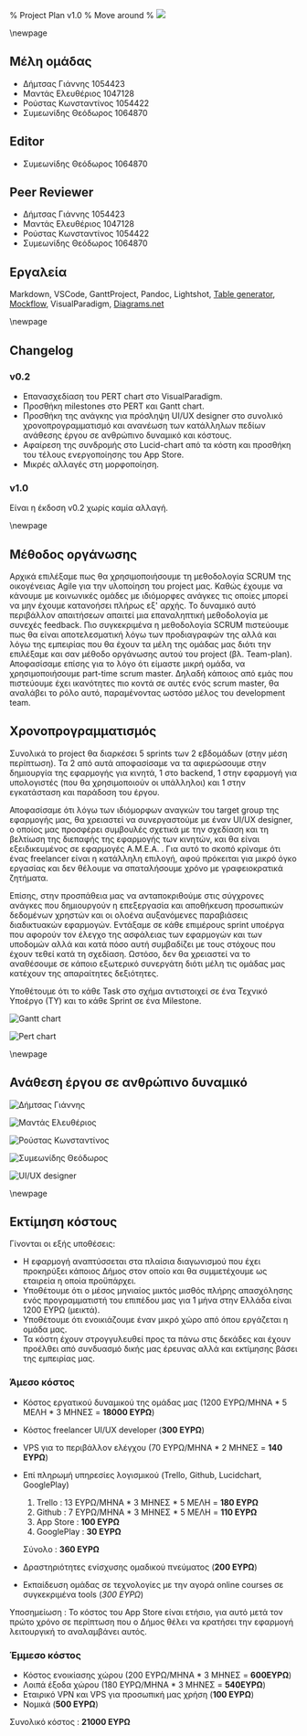% Project Plan v1.0
% Move around
% ![](images/Logo.jpg)

\newpage

## Μέλη ομάδας
* Δήμτσας Γιάννης 1054423
* Μαντάς Ελευθέριος 1047128
* Ρούστας Κωνσταντίνος 1054422
* Συμεωνίδης Θεόδωρος 1064870

## Editor
* Συμεωνίδης Θεόδωρος 1064870

## Peer Reviewer
* Δήμτσας Γιάννης 1054423
* Μαντάς Ελευθέριος 1047128
* Ρούστας Κωνσταντίνος 1054422
* Συμεωνίδης Θεόδωρος 1064870

## Εργαλεία
Markdown, VSCode, GanttProject, Pandoc, Lightshot, [Table generator](https://www.tablesgenerator.com/), [Mockflow](https://www.mockflow.com/), VisualParadigm, [Diagrams.net](https://app.diagrams.net/)

\newpage

## Changelog
### v0.2
* Επανασχεδίαση του PERT chart στο VisualParadigm.
* Προσθήκη milestones στο PERT και Gantt chart.
* Προσθήκη της ανάγκης για πρόσληψη UI/UX designer στο συνολικό χρονοπρογραμματισμό και ανανέωση των κατάλληλων πεδίων ανάθεσης έργου σε ανθρώπινο δυναμικό και κόστους.
* Αφαίρεση της συνδρομής στο Lucid-chart από τα κόστη και προσθήκη του τέλους ενεργοποίησης του App Store.
* Μικρές αλλαγές στη μορφοποίηση.

### v1.0
Eίναι η έκδοση v0.2 χωρίς καμία αλλαγή.

\newpage

## Μέθοδος οργάνωσης
Αρχικά επιλέξαμε πως θα χρησιμοποιήσουμε τη μεθοδολογία SCRUM της οικογένειας Agile για την υλοποίηση του project μας. Καθώς έχουμε να κάνουμε με κοινωνικές ομάδες με ιδιόμορφες ανάγκες τις οποίες μπορεί να μην έχουμε κατανοήσει πλήρως εξ' αρχής. Το δυναμικό αυτό περιβάλλον απαιτήσεων απαιτεί μια επαναληπτική μεθοδολογία με συνεχές feedback. Πιο συγκεκριμένα η μεθοδολογία SCRUM πιστεύουμε πως θα είναι αποτελεσματική λόγω των προδιαγραφών της αλλά και λόγω της εμπειρίας που θα έχουν τα μέλη της ομάδας μας διότι την επιλέξαμε και σαν μέθοδο οργάνωσης αυτού του project (βλ. Team-plan).
Αποφασίσαμε επίσης για το λόγο ότι είμαστε μικρή ομάδα, να χρησιμοποιήσουμε part-time scrum master. Δηλαδή κάποιος από εμάς που πιστεύουμε έχει ικανότητες πιο κοντά σε αυτές ενός scrum master, θα αναλάβει το ρόλο αυτό, παραμένοντας ωστόσο μέλος του development team.

## Χρονοπρογραμματισμός
Συνολικά το project θα διαρκέσει 5 sprints των 2 εβδομάδων (στην μέση περίπτωση). Τα 2 από αυτά αποφασίσαμε να τα αφιερώσουμε στην δημιουργία της εφαρμογής για κινητά, 1 στο backend, 1 στην εφαρμογή για υπολογιστές (που θα χρησιμοποιούν οι υπάλληλοι) και 1 στην εγκατάσταση και παράδοση του έργου.

Αποφασίσαμε ότι λόγω των ιδιόμορφων αναγκών του target group της εφαρμογής μας, θα χρειαστεί να συνεργαστούμε με έναν UI/UX designer, ο οποίος μας προσφέρει συμβουλές σχετικά με την σχεδίαση και τη βελτίωση της διεπαφής της εφαρμογής των κινητών, και θα είναι εξειδικευμένος σε εφαρμογές Α.Μ.Ε.Α. . Για αυτό το σκοπό κρίναμε ότι ένας freelancer είναι η κατάλληλη επιλογή, αφού πρόκειται για μικρό όγκο εργασίας και δεν θέλουμε να σπαταλήσουμε χρόνο με γραφειοκρατικά ζητήματα.

Επίσης, στην προσπάθεια μας να ανταποκριθούμε στις σύγχρονες ανάγκες που δημιουργούν η επεξεργασία και αποθήκευση προσωπικών δεδομένων χρηστών και οι ολοένα αυξανόμενες παραβιάσεις διαδικτυακών εφαρμογών. Εντάξαμε σε κάθε επιμέρους sprint υποέργα που αφορούν τον έλεγχο της ασφάλειας των εφαρμογών και των υποδομών αλλά και κατά πόσο αυτή συμβαδίζει με τους στόχους που έχουν τεθεί κατά τη σχεδίαση. Ωστόσο, δεν θα χρειαστεί να το αναθέσουμε σε κάποιο εξωτερικό συνεργάτη διότι μέλη τις ομάδας μας κατέχουν της απαραίτητες δεξιότητες.

Υποθέτουμε ότι το κάθε Task στο σχήμα αντιστοιχεί σε ένα Τεχνικό Υποέργο (ΤΥ) και το κάθε Sprint σε ένα Milestone. 

![Gantt chart](images/Project-plan-Gantt-chart.png)

![Pert chart](images/Project-plan-Pert-chart.png)

\newpage

## Ανάθεση έργου σε ανθρώπινο δυναμικό
![Δήμτσας Γιάννης](images/Project-plan-dimtsas.png)

![Μαντάς Ελευθέριος](images/Project-plan-mantas.png)

![Ρούστας Κωνσταντίνος](images/Project-plan-roustas.png)

![Συμεωνίδης Θεόδωρος](images/Project-plan-symeonidis.png)

![UI/UX designer](images/Project-plan-ui-designer.png)

\newpage

## Εκτίμηση κόστους
Γίνονται οι εξής υποθέσεις:

* Η εφαρμογή αναπτύσσεται στα πλαίσια διαγωνισμού που έχει προκηρύξει κάποιος Δήμος στον οποίο και θα συμμετέχουμε ως εταιρεία η οποία προϋπάρχει.
* Υποθέτουμε ότι ο μέσος μηνιαίος μικτός μισθός πλήρης απασχόλησης ενός προγραμματιστή του επιπέδου μας για 1 μήνα στην Ελλάδα είναι 1200 ΕΥΡΩ (μεικτά).
* Υποθέτουμε ότι ενοικιάζουμε έναν μικρό χώρο από όπου εργάζεται η ομάδα μας.
* Τα κόστη έχουν στρογγυλευθεί προς τα πάνω στις δεκάδες και έχουν προέλθει από συνδυασμό δικής μας έρευνας αλλά και εκτίμησης βάσει της εμπειρίας μας.

### Άμεσο κόστος
* Κόστος εργατικού δυναμικού της ομάδας μας (1200 ΕΥΡΩ/ΜΗΝΑ * 5 ΜΕΛΗ * 3 ΜΗΝΕΣ = **18000 ΕΥΡΩ**)
* Κόστος freelancer UI/UX developer (**300 ΕΥΡΩ**)
* VPS για το περιβάλλον ελέγχου (70 ΕΥΡΩ/ΜΗΝΑ * 2 ΜΗΝΕΣ = **140 ΕΥΡΩ**)
* Επί πληρωμή υπηρεσίες λογισμικού (Trello, Github, Lucidchart, GooglePlay)
    1. Trello : 13 ΕΥΡΩ/ΜΗΝΑ * 3 ΜΗΝΕΣ * 5 ΜΕΛΗ = **180 ΕΥΡΩ**
    2. Github : 7 ΕΥΡΩ/ΜΗΝΑ * 3 ΜΗΝΕΣ * 5 ΜΕΛΗ = **110 ΕΥΡΩ**
    3. App Store : **100 ΕΥΡΩ**
    4. GooglePlay : **30 ΕΥΡΩ**

    Σύνολο : **360 ΕΥΡΩ**
* Δραστηριότητες ενίσχυσης ομαδικού πνεύματος (**200 ΕΥΡΩ**)
* Εκπαίδευση ομάδας σε τεχνολογίες με την αγορά online courses σε συγκεκριμένα tools (*300 ΕΥΡΩ*)

Υποσημείωση : Το κόστος του App Store είναι ετήσιο, για αυτό μετά τον πρώτο χρόνο σε περίπτωση που ο Δήμος θέλει να κρατήσει την εφαρμογή λειτουργική το αναλαμβάνει αυτός.

### Έμμεσο κόστος
* Κόστος ενοικίασης χώρου (200 ΕΥΡΩ/ΜΗΝΑ * 3 ΜΗΝΕΣ = **600ΕΥΡΩ**)
* Λοιπά έξοδα χώρου (180 ΕΥΡΩ/ΜΗΝΑ * 3 ΜΗΝΕΣ = **540ΕΥΡΩ**)
* Εταιρικό VPN και VPS για προσωπική μας χρήση (**100 ΕΥΡΩ**)
* Νομικά (**500 ΕΥΡΩ**)

Συνολικό κόστος : **21000 ΕΥΡΩ**

